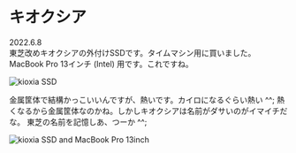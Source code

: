 # キオクシア

2022.6.8<br />
東芝改めキオクシアの外付けSSDです。タイムマシン用に買いました。
MacBook Pro 13インチ (Intel) 用です。これですね。

![kioxia SSD](https://www.amazon.co.jp/gp/product/B09MCR8R73/)

金属筐体で結構かっこいいんですが、熱いです。カイロになるぐらい熱い ^^;
熱くなるから金属筐体なのかね。しかしキオクシアは名前がダサいのがイマイチだな。
東芝の名前を記憶しあ、つーか ^^;

![kioxia SSD and MacBook Pro 13inch](kioxia.png)
